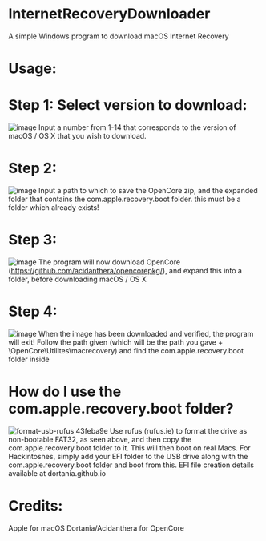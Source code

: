 # InternetRecoveryDownloader
A simple Windows program to download macOS Internet Recovery


# Usage:
# Step 1: Select version to download:
![image](https://github.com/user-attachments/assets/95df0399-ae94-49a9-9382-9989ab6e9e5a)
Input a number from 1-14 that corresponds to the version of macOS / OS X that you wish to download.

# Step 2: 
![image](https://github.com/user-attachments/assets/80c7a029-182f-42db-b933-c92f91308465)
Input a path to which to save the OpenCore zip, and the expanded folder that contains the com.apple.recovery.boot folder. this must be a folder which already exists!

# Step 3:
![image](https://github.com/user-attachments/assets/e7a72293-3370-4bb9-b789-4f68bb16e44a)
The program will now download OpenCore (https://github.com/acidanthera/opencorepkg/), and expand this into a folder, before downloading macOS / OS X

# Step 4:
![image](https://github.com/user-attachments/assets/0bd18fa7-f4b6-4ac4-baa1-14d48d12f1a0)
When the image has been downloaded and verified, the program will exit! Follow the path given (which will be the path you gave + \OpenCore\Utilites\macrecovery) and find the com.apple.recovery.boot folder inside

# How do I use the com.apple.recovery.boot folder?
![format-usb-rufus 43feba9e](https://github.com/user-attachments/assets/4e68ac88-0c04-4d55-b121-80a5daa80f13)
Use rufus (rufus.ie) to format the drive as non-bootable FAT32, as seen above, and then copy the com.apple.recovery.boot folder to it. This will then boot on real Macs. For Hackintoshes, simply add your EFI folder to the USB drive along with the com.apple.recovery.boot folder and boot from this. EFI file creation details available at dortania.github.io

# Credits:
Apple for macOS
Dortania/Acidanthera for OpenCore
